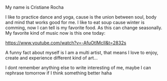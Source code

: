 My name is Cristiane Rocha


I like to practice dance and yoga, cause is the union between soul, body and mind that works good 
for me.
I like to eat soup cause winter is comming, now I can tell is my favorite food. As this can 
change seasonally.
My favorite kind of music now is this one today:

https://www.youtube.com/watch?v=-AfuOtlMcII&t=2832s

A funny fact about myself is I am a multi artist, that means I love to enjoy, create and 
experience different kind of art...

I dont remember anything else to write interesting of me, maybe I can rephrase tomorrow if I 
think something better haha
